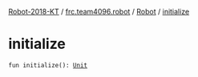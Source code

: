[Robot-2018-KT](../../index.md) / [frc.team4096.robot](../index.md) / [Robot](index.md) / [initialize](./initialize.md)

# initialize

`fun initialize(): `[`Unit`](https://kotlinlang.org/api/latest/jvm/stdlib/kotlin/-unit/index.html)